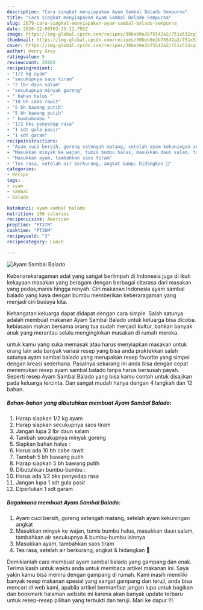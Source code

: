 ```yaml
---
description: "Cara singkat menyiapakan Ayam Sambal Balado Sempurna"
title: "Cara singkat menyiapakan Ayam Sambal Balado Sempurna"
slug: 2679-cara-singkat-menyiapakan-ayam-sambal-balado-sempurna
date: 2020-12-08T03:33:11.795Z
image: https://img-global.cpcdn.com/recipes/30beb0e2b75542a2/751x532cq70/ayam-sambal-balado-foto-resep-utama.jpg
thumbnail: https://img-global.cpcdn.com/recipes/30beb0e2b75542a2/751x532cq70/ayam-sambal-balado-foto-resep-utama.jpg
cover: https://img-global.cpcdn.com/recipes/30beb0e2b75542a2/751x532cq70/ayam-sambal-balado-foto-resep-utama.jpg
author: Henry Gray
ratingvalue: 5
reviewcount: 25002
recipeingredient:
- "1/2 kg ayam"
- "secukupnya saos tiram"
- "2 lbr daun salam"
- "secukupnya minyak goreng"
- " bahan halus "
- "10 bh cabe rawit"
- "5 bh bawang putih"
- "5 bh bawang putih"
- " bumbubumbu "
- "1/2 bks penyedap rasa"
- "1 sdt gula pasir"
- "1 sdt garam"
recipeinstructions:
- "Ayam cuci bersih, goreng setengah matang, setelah ayam kekuningan angkat"
- "Masukkan minyak ke wajan, tumis bumbu halus, masukkan daun salam, tambahkan air secukupnya &amp; bumbu-bumbu lainnya"
- "Masukkan ayam, tambahkan saos tiram"
- "Tes rasa, setelah air berkurang, angkat &amp; hidangkan 🌿"
categories:
- Recipe
tags:
- ayam
- sambal
- balado

katakunci: ayam sambal balado 
nutrition: 150 calories
recipecuisine: American
preptime: "PT37M"
cooktime: "PT30M"
recipeyield: "3"
recipecategory: Lunch

---
```



![Ayam Sambal Balado](https://img-global.cpcdn.com/recipes/30beb0e2b75542a2/751x532cq70/ayam-sambal-balado-foto-resep-utama.jpg)

Kebenarekaragaman adat yang sangat berlimpah di Indonesia juga di ikuti kekayaan masakan yang beragam dengan berbagai citarasa dari masakan yang pedas,manis hingga renyah. Ciri makanan Indonesia ayam sambal balado yang kaya dengan bumbu memberikan keberaragaman yang menjadi ciri budaya kita.


Kehangatan keluarga dapat didapat dengan cara simple. Salah satunya adalah membuat makanan Ayam Sambal Balado untuk keluarga bisa dicoba. kebiasaan makan bersama orang tua sudah menjadi kultur, bahkan banyak anak yang merantau selalu menginginkan masakan di rumah mereka.



untuk kamu yang suka memasak atau harus menyiapkan masakan untuk orang lain ada banyak variasi resep yang bisa anda praktekkan salah satunya ayam sambal balado yang merupakan resep favorite yang simpel dengan kreasi sederhana. Pasalnya sekarang ini anda bisa dengan cepat menemukan resep ayam sambal balado tanpa harus bersusah payah.
Seperti resep Ayam Sambal Balado yang bisa kamu contoh untuk disajikan pada keluarga tercinta. Dan sangat mudah hanya dengan 4 langkah dan 12 bahan.


<!--inarticleads1-->

##### Bahan-bahan yang dibutuhkan membuat Ayam Sambal Balado:

1. Harap siapkan 1/2 kg ayam
1. Harap siapkan secukupnya saos tiram
1. Jangan lupa 2 lbr daun salam
1. Tambah secukupnya minyak goreng
1. Siapkan  bahan halus :
1. Harus ada 10 bh cabe rawit
1. Tambah 5 bh bawang putih
1. Harap siapkan 5 bh bawang putih
1. Dibutuhkan  bumbu-bumbu :
1. Harus ada 1/2 bks penyedap rasa
1. Jangan lupa 1 sdt gula pasir
1. Diperlukan 1 sdt garam




<!--inarticleads2-->

##### Bagaimana membuat  Ayam Sambal Balado:

1. Ayam cuci bersih, goreng setengah matang, setelah ayam kekuningan angkat
1. Masukkan minyak ke wajan, tumis bumbu halus, masukkan daun salam, tambahkan air secukupnya &amp; bumbu-bumbu lainnya
1. Masukkan ayam, tambahkan saos tiram
1. Tes rasa, setelah air berkurang, angkat &amp; hidangkan 🌿




Demikianlah cara membuat ayam sambal balado yang gampang dan enak. Terima kasih untuk waktu anda untuk membaca artikel makanan ini. Saya yakin kamu bisa meniru dengan gampang di rumah. Kami masih memiliki banyak resep makanan spesial yang sangat gampang dan teruji, anda bisa mencari di web kami, apabila artikel bermanfaat jangan lupa untuk bagikan dan bookmark halaman website ini karena akan banyak update terbaru untuk resep-resep pilihan yang terbukti dan teruji. Mari ke dapur !!!. 
